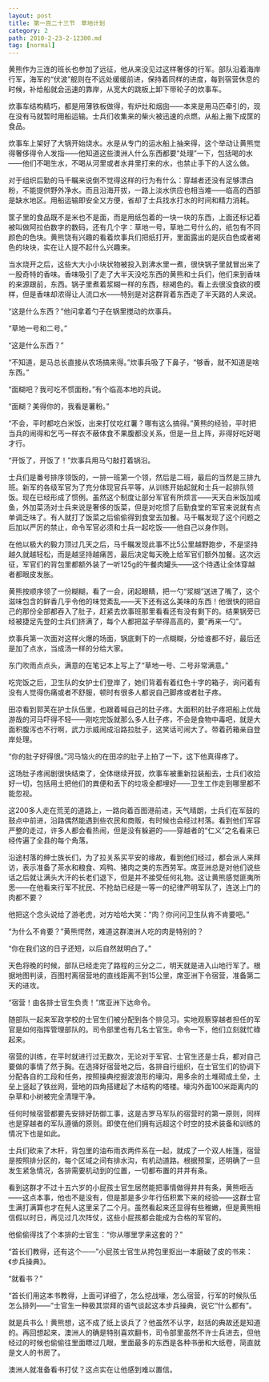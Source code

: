```yaml
---
layout: post
title: 第一百二十三节　草地计划
category: 2
path: 2010-2-23-2-12300.md
tag: [normal]
---
```


黄熊作为三连的班长也参加了远征，他从来没见过这样奢侈的行军。部队沿着海岸行军，海军的“伏波”舰则在不远处缓缓前进，保持着同样的进度，每到宿营休息的时候，补给船就会迅速的靠岸，从宽大的跳板上卸下带轮子的炊事车。

炊事车结构精巧，都是用薄铁板做得，有炉灶和烟囱――本来是用马匹牵引的，现在没有马就暂时用船运输。士兵们收集来的柴火被迅速的点燃，从船上搬下成筐的食品。

炊事车上架好了大锅开始烧水。水是从专门的运水船上抽来得，这个举动让黄熊觉得奢侈得令人发指――他知道这些澳洲人什么东西都要“处理”一下，包括喝的水――他们不喝生水，不喝从河里或者水井里打来的水，也禁止手下的人这么做。

对于组织后勤的马千瞩来说倒不觉得这样的行为有什么：穿越者还没有足够漂白粉，不能提供野外净水。而且沿海开拔，一路上淡水供应也相当难――临高的西部是缺水地区。用船运输即安全又方便，省却了士兵找水打水的时间和精力消耗。

筐子里的食品既不是米也不是面，而是用纸包着的一块一块的东西，上面还标记着被叫做阿拉伯数字的数码，还有几个字：草地一号，草地二号什么的，纸包有不同颜色的色块。黄熊饶有兴趣的看着炊事兵们把纸打开，里面露出的是灰白色或者褐色的块块，实在让人提不起什么兴趣来。

当水烧开之后，这些大大小小块状物被投入到沸水里一煮，很快锅子里就冒出来了一股奇特的香味。香味吸引了走了大半天没吃东西的黄熊和士兵们，他们来到香味的来源跟前，东西。锅子里煮着浆糊一样的东西，棕褐色的。看上去很没食欲的模样，但是香味却浓得让人流口水――特别是对这群背着东西走了半天路的人来说。

“这是什么东西？”他问拿着勺子在锅里搅动的炊事兵。

“草地一号和二号。”

“这是什么东西？”

“不知道，是马总长直接从农场搞来得。”炊事兵吸了下鼻子，“够香，就不知道是啥东西。”

“面糊吧？我可吃不惯面粉。”有个临高本地的兵说。

“面糊？美得你的，我看是薯粉。”

“不会，平时都吃白米饭，出来打仗吃红薯？哪有这么搞得。”黄熊的经验，平时把当兵的闹得和乞丐一样衣不蔽体食不果腹都没关系，但是一旦上阵，非得好吃好喝才行。

“开饭了，开饭了！”炊事兵用马勺敲打着锅沿。

士兵们是番号排序领饭的，一排一班第一个领，然后是二班，最后的当然是三排九班。新军的各级军官为了充分体现官兵平等，从训练开始起就和士兵一起排队领饭。现在已经形成了惯例。虽然这个制度让部分军官有所烦言――天天白米饭加咸鱼，外加菜汤对士兵来说是奢侈的饭菜，但是对吃惯了后勤食堂的军官来说就有点单调乏味了。有人就打了饭菜之后偷偷得到食堂去加餐。马千瞩发现了这个问题之后加以严厉的禁止，命令军官必须和士兵一起吃饭――他自己以身作则。

在他以极大的毅力顶过几天之后，马千瞩发现此事不比5公里越野跑步，不是坚持越久就越轻松，而是越坚持越痛苦，最后决定每天晚上给军官们额外加餐。这次远征，军官们的背包里都额外装了一听125g的午餐肉罐头――这个待遇让全体穿越者都眼皮发胀。

黄熊按顺序领了一份糊糊，看了一会，闭起眼睛，把一勺“浆糊”送进了嘴了，这个滋味包含的鲜香几乎令他的味觉紊乱――天下还有这么美味的东西！他很快的把自己的那份全部都吞入了肚子，赶紧去炊事班那里看看还有没有剩下的。结果锅旁已经被捷足先登的士兵们挤满了，每个人都把盆子举得高高的，要“再来一勺”。

炊事兵第一次面对这样火爆的场面，锅底剩下的一点糊糊，分给谁都不好，最后还是加了点水，当成汤一样的分给大家。

东门吹雨点点头，满意的在笔记本上写上了“草地一号、二号非常满意。”

吃完饭之后，卫生队的女护士们登岸了，她们背着有着红色十字的箱子，询问着有没有人觉得伤痛或者不舒服，顿时有很多人都说自己脚疼或者肚子疼。

田凉看到郭芙在护士队伍里，也跟着喊自己的肚子疼。大面积的肚子疼把船上优哉游哉的河马吓得不轻――刚吃完饭就那么多人肚子疼，不会是食物中毒吧，就是大面积腹泻也不行啊，武力示威闹成沿路拉肚子，这笑话可闹大了。带着药箱亲自登岸处理。

“你的肚子好得很。”河马恼火的在田凉的肚子上拍了一下，这下他真得疼了。

这场肚子疼闹剧很快结束了，全体继续开拔，炊事车被重新拉装船去，士兵们收拾好一切，包括用土把他们的粪便和丢下的垃圾全都埋好――卫生工作走到哪里都不能忽视。

这200多人走在荒芜的道路上，一路向着百图港前进，天气晴朗，士兵们在军鼓的鼓点中前进，沿路偶然能遇到些农民和商贩，有时候也会经过村落。看到他们军容严整的走过，许多人都会看热闹，但是没有躲避的――穿越者的“仁义”之名看来已经传遍了全县的每个角落。

沿途村落的绅士族长们，为了拉关系买平安的缘故，看到他们经过，都会派人来拜访，表示准备了茶水和粮食、鸡鸭、猪肉之类的东西劳军。席亚洲总是对他们说些话之后就让满头大汗的长老们退下，但是并不接受任何礼物。这让黄熊感觉匪夷所思――在他看来行军不扰民、不抢劫已经是一等一的纪律严明军队了，连送上门的肉都不要？

他把这个念头说给了游老虎，对方哈哈大笑：“肉？你问问卫生队肯不肯要吧。”

“为什么不肯要？”黄熊愕然，难道这群澳洲人吃的肉是特别的？

“你在我们这的日子还短，以后自然就明白了。”

天色将晚的时候，部队已经走完了路程的三分之二，明天就是进入山地行军了。根据地图判读，百图村离宿营地的直线距离不到15公里，席亚洲下令宿营，准备第二天的进攻。

“宿营！由各排士官生负责！”席亚洲下达命令。

随部队一起来军政学校的士官生们被分配到各个排见习。实地观察穿越者担任的军官是如何指挥管理部队的。司令部里也有几名士官生。命令一下，他们立刻就忙碌起来。

宿营的训练，在平时就进行过无数次，无论对于军官、士官生还是士兵，都对自己要做的事情了然于胸。在选择好宿营地之后，各排自行组织，在士官生们的协调下分配各自的工段和任务，按照操典挖掘波浪形的壕沟，用多余的土堆砌成土垒，土垒上竖起了铁丝网，营地的四角搭建起了木结构的塔楼。壕沟外面100米距离内的杂草和小树被完全清理干净。

任何时候宿营都要先安排好防御工事，这是古罗马军队的宿营时的第一原则，同样也是穿越者的军队遵循的原则。即使在他们拥有远超这个时空的技术装备和训练的情况下也是如此。

士兵们砍来了木杆，背包里的油布雨衣两件系在一起，就成了一个双人帐篷，宿营是按照排分区的，每个区域之间有排水沟，有机动道路。根据预案，还明确了一旦发生紧急情况，各排需要机动到的位置，一切都布置的井井有条。

看到这群才不过十五六岁的小屁孩士官生居然能把事情做得井井有条，黄熊咂舌――这点本事，他也不是没有，但是那是多少年行伍积累下来的经验――这群士官生满打满算也才在髡人这里呆了二个月。虽然看起来还显得有些稚嫩，但是黄熊相信假以时日，再见过几次阵仗，这些小屁孩都会能成为合格的军官的。

他偷偷得找了个本排的士官生：“你从哪里学来这套的？”

“首长们教得，还有这个――”小屁孩士官生从挎包里抠出一本磨破了皮的书来：《步兵操典》。

“就看书？”

“首长们用这本书教得，上面可详细了，怎么挖战壕，怎么宿营，行军的时候队伍怎么排列――”士官生一种极其崇拜的语气谈起这本步兵操典，说它“什么都有”。

就是兵书么！黄熊想，这不成了纸上谈兵了？他虽然不认字，赵括的典故还是知道的。再回想起来，澳洲人的确是特别喜欢翻书，司令部里虽然不许士兵进去，但他经过的时候也偷偷往里面瞟过几眼，里面最多的东西是各种书册和大纸卷，简直就是文人的书房了。

澳洲人就准备看书打仗？这点实在让他感到难以置信。

